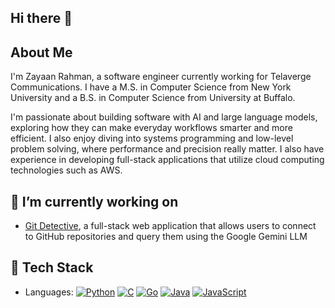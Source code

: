 ## Hi there 👋

## About Me
I'm Zayaan Rahman, a software engineer currently working for Telaverge Communications. I have a M.S. in Computer Science from New York University and a B.S. in Computer Science from University at Buffalo.

I'm passionate about building software with AI and large language models, exploring how they can make everyday workflows smarter and more efficient. I also enjoy diving into systems programming and low-level problem solving, where performance and precision really matter. I also have experience in developing full-stack applications that utilize cloud computing technologies such as AWS.

## 🔭 I’m currently working on
- [Git Detective](https://github.com/zayaanra/git-detective), a full-stack web application that allows users to connect to GitHub repositories and query them using the Google Gemini LLM

## 💾 Tech Stack
- Languages: [![Python](https://img.shields.io/badge/Python-3776AB?logo=python&logoColor=fff)](#) [![C](https://img.shields.io/badge/C-00599C?logo=c&logoColor=white)](#) [![Go](https://img.shields.io/badge/Go-%2300ADD8.svg?&logo=go&logoColor=white)](#) [![Java](https://img.shields.io/badge/Java-%23ED8B00.svg?logo=openjdk&logoColor=white)](#) [![JavaScript](https://img.shields.io/badge/JavaScript-F7DF1E?logo=javascript&logoColor=000)](#)

<!--
**zayaanra/zayaanra** is a ✨ _special_ ✨ repository because its `README.md` (this file) appears on your GitHub profile.

Here are some ideas to get you started:

- 🔭 I’m currently working on ...
- 🌱 I’m currently learning ...
- 👯 I’m looking to collaborate on ...
- 🤔 I’m looking for help with ...
- 💬 Ask me about ...
- 📫 How to reach me: ...
- 😄 Pronouns: ...
- ⚡ Fun fact: ...
-->
